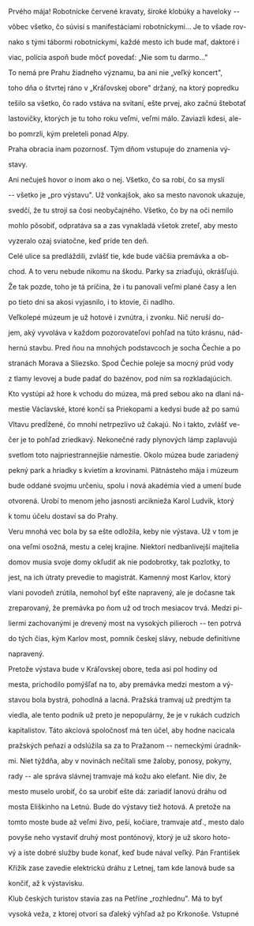 Prvého mája! Robotnícke červené kravaty, široké klobúky a haveloky --

vôbec všetko, čo súvisí s manifestáciami robotníckymi\... Je to všade
rov-

nako s tými tábormi robotníckymi, každé mesto ich bude mať, daktoré i

viac, polícia aspoň bude môcť povedať: „Nie som tu darmo\..."

To nemá pre Prahu žiadneho významu, ba ani nie „veľký koncert",

toho dňa o štvrtej ráno v „Kráľovskej obore" držaný, na ktorý popredku

tešilo sa všetko, čo rado vstáva na svitaní, ešte prvej, ako začnú
štebotať

lastovičky, ktorých je tu toho roku veľmi, veľmi málo. Zaviazli kdesi,
ale-

bo pomrzli, kým preleteli ponad Alpy.

Praha obracia inam pozornosť. Tým dňom vstupuje do znamenia vý-

stavy.

Ani nečuješ hovor o inom ako o nej. Všetko, čo sa robí, čo sa myslí

-- všetko je „pro výstavu". Už vonkajšok, ako sa mesto navonok ukazuje,

svedčí, že tu strojí sa čosi neobyčajného. Všetko, čo by na oči nemilo

mohlo pôsobiť, odpratáva sa a zas vynakladá všetok zreteľ, aby mesto

vyzeralo ozaj sviatočne, keď príde ten deň.

Celé ulice sa predláždili, zvlášť tie, kde bude väčšia premávka a ob-

chod. A to veru nebude nikomu na škodu. Parky sa zriaďujú, okrášľujú.

Že tak pozde, toho je tá príčina, že i tu panovali veľmi plané časy a
len

po tieto dni sa akosi vyjasnilo, i to ktovie, či nadlho.

Veľkolepé múzeum je už hotové i zvnútra, i zvonku. Nič neruší do-

jem, aký vyvoláva v každom pozorovateľovi pohľad na túto krásnu, nád-

hernú stavbu. Pred ňou na mnohých podstavcoch je socha Čechie a po

stranách Morava a Sliezsko. Spod Čechie poleje sa mocný prúd vody

z tlamy levovej a bude padať do bazénov, pod ním sa rozkladajúcich.

Kto vystúpi až hore k vchodu do múzea, má pred sebou ako na dlani ná-

mestie Václavské, ktoré končí sa Priekopami a kedysi bude až po samú

Vltavu predĺžené, čo mnohí netrpezlivo už čakajú. No i takto, zvlášť ve-

čer je to pohľad zriedkavý. Nekonečné rady plynových lámp zaplavujú

svetlom toto najpriestrannejšie námestie. Okolo múzea bude zariadený

pekný park a hriadky s kvietím a krovinami. Pätnásteho mája i múzeum

bude oddané svojmu určeniu, spolu i nová akadémia vied a umení bude

otvorená. Urobí to menom jeho jasnosti arciknieža Karol Ludvik, ktorý

k tomu účelu dostaví sa do Prahy.

Veru mnohá vec bola by sa ešte odložila, keby nie výstava. Už v tom je

ona veľmi osožná, mestu a celej krajine. Niektorí nedbanlivejší
majitelia

domov musia svoje domy okľudiť ak nie podobrotky, tak pozlotky, to

jest, na ich útraty prevedie to magistrát. Kamenný most Karlov, ktorý

vlani povodeň zrútila, nemohol byť ešte napravený, ale je dočasne tak

zreparovaný, že premávka po ňom už od troch mesiacov trvá. Medzi pi-

liermi zachovanými je drevený most na vysokých pilieroch -- ten potrvá

do tých čias, kým Karlov most, pomník českej slávy, nebude definitívne

napravený.

Pretože výstava bude v Kráľovskej obore, teda asi pol hodiny od

mesta, prichodilo pomýšľať na to, aby premávka medzi mestom a vý-

stavou bola bystrá, pohodlná a lacná. Pražská tramvaj už predtým ta

viedla, ale tento podnik už preto je nepopulárny, že je v rukách cudzích

kapitalistov. Táto akciová spoločnosť má ten účel, aby hodne nacicala

pražských peňazí a odslúžila sa za to Pražanom -- nemeckými úradník-

mi\. Niet týždňa, aby v novinách nečítali sme žaloby, ponosy, pokyny,

rady -- ale správa slávnej tramvaje má kožu ako elefant. Nie div, že

mesto muselo urobiť, čo sa urobiť ešte dá: zariadiť lanovú dráhu od

mosta Eliškinho na Letnú. Bude do výstavy tiež hotová. A pretože na

tomto moste bude až veľmi živo, peší, kočiare, tramvaje atď., mesto dalo

povyše neho vystaviť druhý most pontónový, ktorý je už skoro hoto-

vý a iste dobré služby bude konať, keď bude nával veľký. Pán František

Křižík zase zavedie elektrickú dráhu z Letnej, tam kde lanová bude sa

končiť, až k výstavisku.

Klub českých turistov stavia zas na Petříne „rozhlednu". Má to byť

vysoká veža, z ktorej otvorí sa ďaleký výhľad až po Krkonoše. Vstupné
